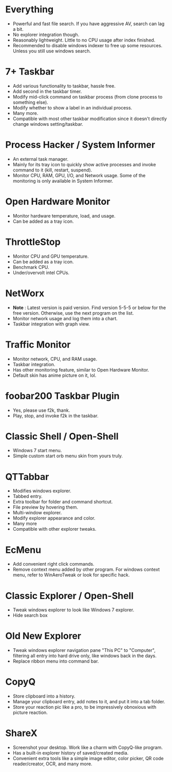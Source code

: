 Everything
==========

-  Powerful and fast file search. If you have aggressive AV, search can
   lag a bit.
-  No explorer integration though.
-  Reasonably lightweight. Little to no CPU usage after index finished.
-  Recommended to disable windows indexer to free up some resources.
   Unless you still use windows search.

7+ Taskbar
==========

-  Add various functionality to taskbar, hassle free.
-  Add second in the taskbar timer.
-  Modify mid-click command on taskbar process (from clone process to
   something else).
-  Modify whether to show a label in an individual process.
-  Many more.
-  Compatible with most other taskbar modification since it doesn't
   directly change windows setting/taskbar.

Process Hacker / System Informer
================================

-  An external task manager.
-  Mainly for its tray icon to quickly show active processes and invoke
   command to it (kill, restart, suspend).
-  Monitor CPU, RAM, GPU, I/O, and Network usage. Some of the monitoring
   is only available in System Informer.

Open Hardware Monitor
=====================

-  Monitor hardware temperature, load, and usage.
-  Can be added as a tray icon.

ThrottleStop
============

-  Monitor CPU and GPU temperature.
-  Can be added as a tray icon.
-  Benchmark CPU.
-  Under/overvolt intel CPUs.

NetWorx
=======

-  **Note** : Latest version is paid version. Find version 5-5-5 or
   below for the free version. Otherwise, use the next program on the
   list.
-  Monitor network usage and log them into a chart.
-  Taskbar integration with graph view.

Traffic Monitor
===============

-  Monitor network, CPU, and RAM usage.
-  Taskbar integration.
-  Has other monitoring feature, similar to Open Hardware Monitor.
-  Default skin has anime picture on it, lol.

foobar200 Taskbar Plugin
========================

-  Yes, please use f2k, thank.
-  Play, stop, and invoke f2k in the taskbar.

Classic Shell / Open-Shell
==========================

-  Windows 7 start menu.
-  Simple custom start orb menu skin from yours truly.

QTTabbar
========

-  Modifies windows explorer.
-  Tabbed entry.
-  Extra toolbar for folder and command shortcut.
-  File preview by hovering them.
-  Multi-window explorer.
-  Modify explorer appearance and color.
-  Many more
-  Compatible with other explorer tweaks.

EcMenu
======

-  Add convenient right click commands.
-  Remove context menu added by other program. For windows context menu,
   refer to WinAeroTweak or look for specific hack.

Classic Explorer / Open-Shell
=============================

-  Tweak windows explorer to look like Windows 7 explorer.
-  Hide search box

Old New Explorer
================

-  Tweak windows explorer navigation pane "This PC" to "Computer",
   filtering all entry into hard drive only, like windows back in the
   days.
-  Replace ribbon menu into command bar.

CopyQ
=====

-  Store clipboard into a history.
-  Manage your clipboard entry, add notes to it, and put it into a tab
   folder.
-  Store your reaction pic like a pro, to be impressively obnoxious with
   picture reaction.

ShareX
======

-  Screenshot your desktop. Work like a charm with CopyQ-like program.
-  Has a built-in explorer history of saved/created media.
-  Convenient extra tools like a simple image editor, color picker, QR
   code reader/creator, OCR, and many more.

